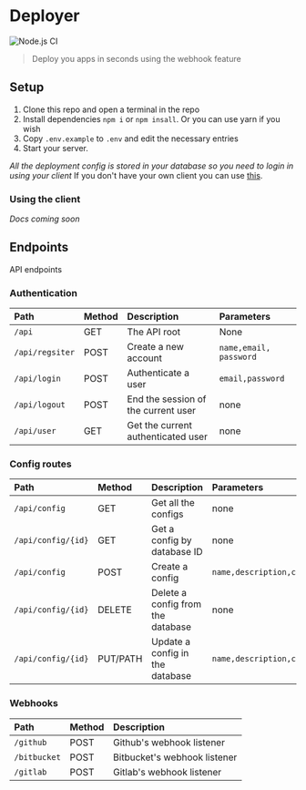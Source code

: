 # Deployer
![Node.js CI](https://github.com/opensource254/deployer/workflows/Node.js%20CI/badge.svg)

> Deploy you apps in seconds using the webhook feature

## Setup
1. Clone this repo and open a terminal in the repo 
2. Install dependencies `npm i` or `npm insall`. Or you can use yarn if you wish
3. Copy `.env.example` to `.env` and edit the necessary entries
4. Start your server.

*All the deployment config is stored in your database so you need to login in using your client*
If you don't have your own client you can use [this](https://github.com/opensource254/deployer-client).
### Using the client
_Docs coming soon_

<!-- // TODO update the new docs  -->

## Endpoints
API endpoints
### Authentication
|  Path            |     Method      |   Description                     |  Parameters            |
|:-----------------|:----------------|:----------------------------------|:-----------------------|
|  `/api`          |       GET       |The API root                       |  None                  |
|  `/api/regsiter` |       POST      |Create a new account               | `name,email, password` |
|  `/api/login`    |       POST      |Authenticate a user                | `email,password`       |
|  `/api/logout`   |       POST      |End the session of the current user|  none                  |
|  `/api/user`     |       GET       |Get the current authenticated user |  none                  |

### Config routes
|   Path             |    Method   |   Description                     |  Parameters                |
|:-------------------|:------------|:----------------------------------|:---------------------------|
| `/api/config`      |    GET      | Get all the configs               | none                       |
| `/api/config/{id}` |    GET      | Get a config by database ID       | none                       |
| `/api/config`      |    POST     | Create a config                   | `name,description,command` |
| `/api/config/{id}` |    DELETE   | Delete a config from the database | none                       |
| `/api/config/{id}` |    PUT/PATH | Update a config in the database   | `name,description,command` |

### Webhooks
| Path         | Method | Description                  |
|:-------------|:-------|:-----------------------------|
| `/github`    | POST   | Github's webhook listener    |
| `/bitbucket` | POST   | Bitbucket's webhook listener |
| `/gitlab`    | POST   | Gitlab's webhook listener    |
